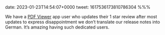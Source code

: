 date: 2023-01-23T14:54:07+0000
tweet: 1617536173810786304
%%%

We have a [PDF Viewer](https://pdfviewer.io/) app user who updates their 1 star review after most updates to express disappointment we don’t translate our release notes into German. It’s amazing having such dedicated users.

